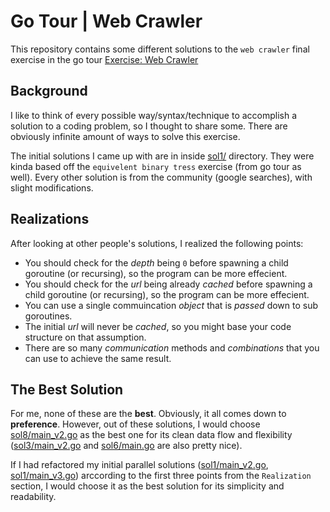 # Go Tour | Web Crawler

This repository contains some different solutions to the `web crawler` final exercise in the go tour [Exercise: Web Crawler](https://go.dev/tour/concurrency/10)

## Background

I like to think of every possible way/syntax/technique to accomplish a solution to a coding problem, so I thought to share some. There are obviously infinite amount of ways to solve this exercise.

The initial solutions I came up with are in inside [sol1/](./sol1/) directory. They were kinda based off the `equivelent binary tress` exercise (from go tour as well). Every other solution is from the community (google searches), with slight modifications.

## Realizations

After looking at other people's solutions, I realized the following points:

- You should check for the _depth_ being `0` before spawning a child goroutine (or recursing), so the program can be more effecient.
- You should check for the _url_ being already _cached_ before spawning a child goroutine (or recursing), so the program can be more effecient.
- You can use a single commuincation _object_ that is _passed_ down to sub goroutines.
- The initial _url_ will never be _cached_, so you might base your code structure on that assumption.
- There are so many _communication_ methods and _combinations_ that you can use to achieve the same result.

## The Best Solution

For me, none of these are the **best**. Obviously, it all comes down to **preference**. However, out of these solutions, I would choose [sol8/main_v2.go](./sol8/main_v2.go) as the best one for its clean data flow and flexibility ([sol3/main_v2.go](./sol3/main_v2.go) and [sol6/main.go](./sol6/main.go) are also pretty nice).

If I had refactored my initial parallel solutions ([sol1/main_v2.go](./sol1/main_v2.go), [sol1/main_v3.go](./sol1/main_v3.go)) arccording to the first three points from the `Realization` section, I would choose it as the best solution for its simplicity and readability.
